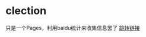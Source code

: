 # clection
只是一个Pages，利用baidu统计来收集信息罢了
[跳转链接](https://znzsofficial.github.io/Personal-homepage-preparation-plan/)
